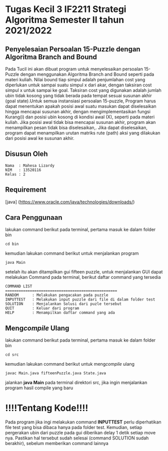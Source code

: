 # Tugas Kecil 3 IF2211 Strategi Algoritma Semester II tahun 2021/2022

## Penyelesaian Persoalan 15-Puzzle dengan Algoritma Branch and Bound

Pada Tucil ini akan dibuat program untuk menyelesaikan persoalan 15-Puzzle dengan menggunakan Algoritma Branch and Bound seperti pada materi kuliah. Nilai bound tiap simpul adalah penjumlahan cost yang diperlukan untuk sampai suatu simpul x dari akar, dengan taksiran cost simpul x untuk sampai ke goal. Taksiran cost yang digunakan adalah jumlah ubin tidak kosong yang tidak berada pada tempat sesuai susunan akhir (goal state).Untuk semua instansiasi persoalan 15-puzzle, Program harus dapat menentukan apakah posisi awal suatu masukan dapat diselesaikan hingga mencapai susunan akhir, dengan mengimplementasikan fungsi Kurang(i) dan posisi ubin kosong di kondisi awal (X), seperti pada materi kuliah. Jika posisi awal tidak bisa mencapai susunan akhir, program akan menampilkan pesan tidak bisa diselesaikan,. Jika dapat diselesaikan, program dapat menampilkan urutan matriks rute (path) aksi yang dilakukan dari posisi awal ke susunan akhir.


## Disusun Oleh

```
Nama  : Mahesa Lizardy
NIM   : 13520116
Kelas : 2
```

## Requirement

[java] (https://www.oracle.com/java/technologies/downloads/)

## Cara Penggunaan

lakukan command berikut pada terminal, pertama masuk ke dalam folder bin

```
cd bin 
```
kemudian lakukan command berikut untuk menjalankan program
```
java Main
```

setelah itu akan ditampilkan gui fifteen puzzle, untuk menjalankan GUI dapat melakukan Command pada terminal, berikut daftar command yang tersedia
```
COMMAND LIST
==================================================
RANDOM      : Melakukan pengacakan pada puzzle
INPUTTEST   : Melakukan input puzzle dari file di dalam folder test
SOLUTION    : Menjalankan Solusi dari puzle tersebut
QUIT        : Keluar dari program
HELP        : Menampilkan daftar command yang ada
```

## Meng*compile* Ulang

lakukan command berikut pada terminal, pertama masuk ke dalam folder bin

```
cd src
```
kemudian lakukan command berikut untuk meng*compile* ulang
```
javac Main.java fifteenPuzzle.java State.java
```

jalankan **java Main** pada terminal direktori src, jika ingin menjalankan program hasil compile yang baru

# !!!!Tentang Kode!!!!

Pada program jika ingi melakukan command **INPUTTEST** perlu diperhatikan file test yang bisa dibaca hanya pada folder test. Kemudian, setiap pergerakan ubin dari puzzle pada gui diberikan delay 1 detik setiap move nya. Pastikan hal tersebut sudah selesai (command SOLUTION sudah berakhir), sebelum memberikan command lainnya

